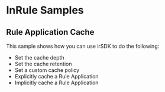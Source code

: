 # InRule Samples

## Rule Application Cache

This sample shows how you can use irSDK to do the following:

* Set the cache depth
* Set the cache retention
* Set a custom cache policy
* Explicitly cache a Rule Application
* Implicitly cache a Rule Application
